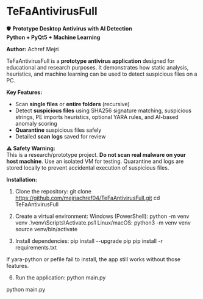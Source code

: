 # TeFaAntivirusFull

🛡️ **Prototype Desktop Antivirus with AI Detection**  
**Python + PyQt5 + Machine Learning**

**Author:** Achref Mejri 

TeFaAntivirusFull is a **prototype antivirus application** designed for educational and research purposes. It demonstrates how static analysis, heuristics, and machine learning can be used to detect suspicious files on a PC.

**Key Features:**
- Scan **single files** or **entire folders** (recursive)
- Detect **suspicious files** using SHA256 signature matching, suspicious strings, PE imports heuristics, optional YARA rules, and AI-based anomaly scoring
- **Quarantine** suspicious files safely
- Detailed **scan logs** saved for review

**⚠️ Safety Warning:**  
This is a research/prototype project. **Do not scan real malware on your host machine**. Use an isolated VM for testing. Quarantine and logs are stored locally to prevent accidental execution of suspicious files.

**Installation:**
1. Clone the repository:
git clone https://github.com/mejriachref04/TeFaAntivirusFull.git
cd TeFaAntivirusFull

3. Create a virtual environment:
Windows (PowerShell):
python -m venv venv
.\venv\Scripts\Activate.ps1
Linux/macOS:
python3 -m venv venv
source venv/bin/activate

4. Install dependencies:
pip install --upgrade pip
pip install -r requirements.txt

If yara-python or pefile fail to install, the app still works without those features.

6. Run the application:
python main.py
 
 
python main.py
